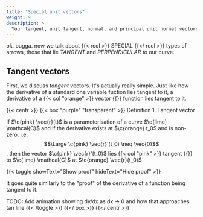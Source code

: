 ```yaml
---
title: "Special unit vectors"
weight: 9
description: >
  Your tangent, unit tangent, normal, and principal unit normal vectors.
---
```


ok. bugga. now we talk about {{< rcol >}} SPECIAL {{</ rcol >}} types of arrows, those that lie *TANGENT* and *PERPENDICULAR* to our curve.

## Tangent vectors
First, we discuss *tangent* vectors. It's actually really simple. Just like how the derivative of a standard one variable fuction lies tangent to it, a derivative of a {{< col "orange" >}} vector {{</col>}} function lies tangent to it. 

{{< centr >}}
{{< box "purple" "transparent" >}}
Definition 1. Tangent vector

If $\c{pink} \vec{r}(t)$ is a parameterisation of a curve $\c{lime} \mathcal{C}$ and if the derivative exists at $\c{orange} t_0$ and is non-zero, i.e. $$\Large \c{pink} \vec{r}'(t_0) \neq \vec{0}$$, then the vector $\c{pink} \vec{r}'(t_0)$ lies {{< col "pink" >}} tangent {{</col>}} to $\c{lime} \mathcal{C}$ at $\c{orange} \vec{r}(t_0)$

{{< toggle showText="Show proof" hideText="Hide proof" >}}

It goes quite similarly to the \"proof\" of the derivative of a function being tangent to it. 

TODO: Add animation showing dy/dx as dx -> 0 and how that approaches tan line
{{< /toggle >}}
{{</ box >}}
{{</ centr >}}

